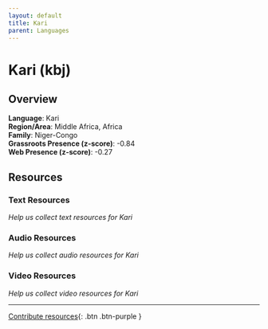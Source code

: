 ```yaml
---
layout: default
title: Kari
parent: Languages
---
```


# Kari (kbj)

## Overview

**Language**: Kari  
**Region/Area**: Middle Africa, Africa  
**Family**: Niger-Congo  
**Grassroots Presence (z-score)**: -0.84  
**Web Presence (z-score)**: -0.27  

## Resources

### Text Resources
*Help us collect text resources for Kari*

### Audio Resources
*Help us collect audio resources for Kari*

### Video Resources
*Help us collect video resources for Kari*

---

[Contribute resources](https://forms.office.com/e/1SfLJx3u1r){: .btn .btn-purple }

